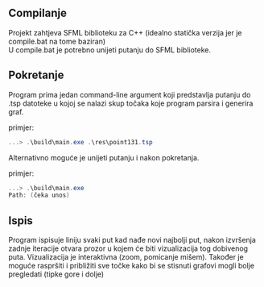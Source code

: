 ## Compilanje

Projekt zahtjeva SFML biblioteku za C++ (idealno statička verzija jer je compile.bat na tome baziran) \
U compile.bat je potrebno unijeti putanju do SFML biblioteke.

## Pokretanje

Program prima jedan command-line argument koji predstavlja putanju do .tsp datoteke u kojoj se nalazi skup točaka koje program parsira i generira graf. 

primjer:
```powershell
...> .\build\main.exe .\res\point131.tsp
```
Alternativno moguće je unijeti putanju i nakon pokretanja. 

primjer:
```powershell
...> .\build\main.exe 
Path: (čeka unos)
```
## Ispis

Program ispisuje liniju svaki put kad nađe novi najbolji put, nakon izvršenja zadnje iteracije otvara prozor u kojem će biti vizualizacija tog dobivenog puta. Vizualizacija je interaktivna (zoom, pomicanje mišem). Također je moguće raspršiti i približiti sve točke kako bi se stisnuti grafovi mogli bolje pregledati (tipke gore i dolje)